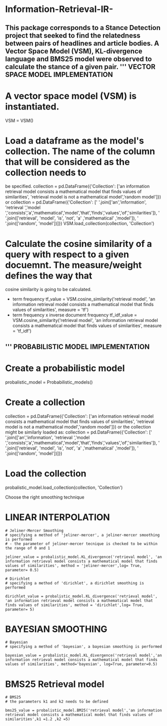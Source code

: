 # Information-Retrieval-IR-
This package corresponds to a Stance Detection project that seeked to find the relatedness between pairs of headlines and article bodies. A Vector Space Model (VSM), KL-divergence language and BMS25 model were observed to calculate the stance of a given pair. 
'''
VECTOR SPACE MODEL IMPLEMENTATION
----------------------------------
# A vector space model (VSM) is instantiated.
VSM = VSM()

# Load a dataframe as the model's collection. The name of the column that will be considered as the collection needs to 
be specified.
collection = pd.DataFrame({'Collection': ['an information retrieval model consists a mathematical model that finds values of similarities',
                                              'retrieval model is not a mathematical model','random model']})
or 
collection = pd.DataFrame({'Collection': [' '.join(['an','information', 'retrieval ','model ','consists','a','mathematical','model','that','finds','values','of','similarities']),
                               ' '.join(['retrieval', 'model', 'is', 'not', 'a' ,'mathematical' ,'model']),
                               ' '.join(['random', 'model'])]})
VSM.load_collection(collection, 'Collection')
                                             
# Calculate the cosine similarity of a query with respect to a given docuemnt. The measure/weight defines the way that 
cosine similarity is going to be calculated.
- term frequency
tf_value = VSM.cosine_similarity('retrieval model', 'an information retrieval model consists a mathematical model that finds values of similarities', measure = 'tf')
- term frequency x inverse document frequency
tf_idf_value = VSM.cosine_similarity('retrieval model', 'an information retrieval model consists a mathematical model that finds values of similarities', measure = 'tf_idf')


'''
PROBABILISTIC MODEL IMPLEMENTATION
----------------------------------
# Create a probabilistic model
probalistic_model = Probabilistic_models()

# Create a collection
collection = pd.DataFrame({'Collection': ['an information retrieval model consists a mathematical model that finds values of similarities',
                                              'retrieval model is not a mathematical model','random model']})
or the collection might be similarly loaded as:
collection = pd.DataFrame({'Collection': [' '.join(['an','information', 'retrieval ','model ','consists','a','mathematical','model','that','finds','values','of','similarities']),
                               ' '.join(['retrieval', 'model', 'is', 'not', 'a' ,'mathematical' ,'model']),
                               ' '.join(['random', 'model'])]})
# Load the collection
probalistic_model.load_collection(collection, 'Collection')

Choose the right smoothing technique
# LINEAR INTERPOLATION
    # Jeliner-Mercer Smoothing
    # specifying a method of 'jeliner-mercer', a jeliner-mercer smoothing is performed
    # - the parameter of jeliner-mercer tecnique is checked to be within the range of 0 and 1
    
    jeliner_value = probalistic_model.KL_divergence('retrieval model', 'an information retrieval model consists a mathematical model that finds values of similarities', method = 'jeliner-mercer',log= True, parameter= 0.5)
    
    # Dirichlet
    # specifying a method of 'dirichlet', a dirichlet smoothing is performed
    
    dirichlet_value = probalistic_model.KL_divergence('retrieval model', 'an information retrieval model consists a mathematical model that finds values of similarities', method = 'dirichlet',log= True, parameter= 5)
# BAYESIAN SMOOTHING
    # Bayesian
    # specifying a method of 'bayesian', a bayesian smoothing is performed

    bayesian_value = probalistic_model.KL_divergence('retrieval model','an information retrieval model consists a mathematical model that finds values of similarities', method='bayesian', log=True, parameter=0.5)

# BMS25 Retrieval model    
    # BMS25
    # the parameters k1 and k2 needs to be defined
    
    bms25_value = probalistic_model.BM25('retrieval model','an information retrieval model consists a mathematical model that finds values of similarities',k1 =1.2 ,k2 =5)
    
